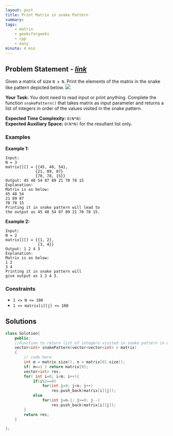 ```yaml
---
layout: post
title: Print Matrix in snake Pattern 
summary:
tags:
    - matrix
    - geeksforgeeks
    - cpp
    - easy
minute: 4 min
---
```


## Problem Statement - [*link*](https://practice.geeksforgeeks.org/problems/print-matrix-in-snake-pattern-1587115621/0/?#)  

Given a matrix of size `N x N`. Print the elements of the matrix in the snake like pattern depicted below.
<img src="https://contribute.geeksforgeeks.org/wp-content/uploads/snake-pattern.jpg">


**Your Task:** 
You dont need to read input or print anything. Complete the function `snakePattern()` that takes matrix as input parameter and returns a list of integers in order of the values visited in the snake pattern. 

**Expected Time Complexity:** `O(N*N)`  
**Expected Auxiliary Space:** `O(N*N)` for the resultant list only.  

### Examples

**Example 1:**   
```
Input:
N = 3 
matrix[][] = {{45, 48, 54},
             {21, 89, 87}
             {70, 78, 15}}
Output: 45 48 54 87 89 21 70 78 15 
Explanation:
Matrix is as below:
45 48 54
21 89 87
70 78 15
Printing it in snake pattern will lead to 
the output as 45 48 54 87 89 21 70 78 15.
```

**Example 2:**   
```
Input:
N = 2
matrix[][] = {{1, 2},
              {3, 4}}
Output: 1 2 4 3
Explanation:
Matrix is as below:
1 2 
3 4
Printing it in snake pattern will 
give output as 1 2 4 3.
```

### Constraints

+ `1 <= N <= 100`
+ `1 <= matrix[i][j] <= 100`

## Solutions

```cpp
class Solution{
    public:
    //Function to return list of integers visited in snake pattern in matrix.
    vector<int> snakePattern(vector<vector<int> > matrix)
    {   
        // code here
        int m = matrix.size(), n = matrix[0].size();
        if( m==1 ) return matrix[0];
        vector<int> res;
        for( int i=0; i<m; i++){
            if(i%2==0)
                for(int j=0; j<n; j++)
                    res.push_back(matrix[i][j]);
            else
                for(int j=n-1; j>=0; j--)
                    res.push_back(matrix[i][j]);
        }
        return res;
    }

};
```

